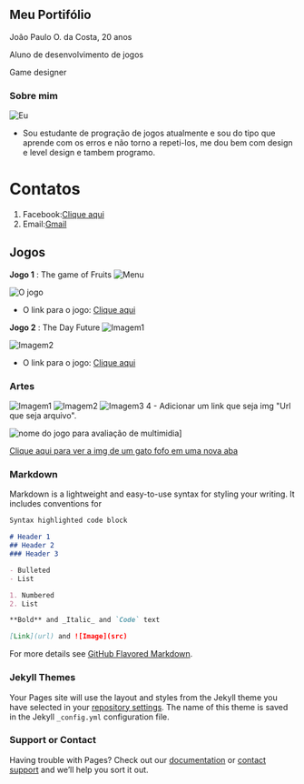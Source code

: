 
## Meu Portifólio

João Paulo O. da Costa, 20 anos

Aluno de desenvolvimento de jogos

Game designer
### Sobre mim
![Eu](OMANO.jpeg)
- Sou estudante de progração de jogos atualmente e sou do tipo que aprende com os erros e não torno a repeti-los, me dou bem com design e level design e tambem programo.

# Contatos

1. Facebook:[Clique aqui](https://www.facebook.com/joaopaulo.coconauta)
2. Email:[Gmail](joaopaulojhon82@gmail.com)

## Jogos

**Jogo 1** : The game of Fruits
![Menu](jogo1menu.png)

![O jogo](jogo1jogomsm.png)

- O link para o jogo: [Clique aqui](https://ciceroc.github.io/Game%20fruts/)

**Jogo 2** : The Day Future
![Imagem1](jogo2i.png)

![Imagem2](jogo2ii.png)

- O link para o jogo: [Clique aqui](https://wesleybilly27.github.io/TFD/)

### Artes
![Imagem1](NOME%20JOGO.png)
![Imagem2](Esbocodepers.jpg)
![Imagem3](BSM.png)
4 - Adicionar um link que seja img "Url que seja arquivo".

![nome do jogo para avaliação de multimidia](NOME%20JOGO.png)]

<a href="http://blogs.correiobraziliense.com.br/maisbichos/wp-content/uploads/sites/7/2018/01/gato-1024x576.jpg" target="_blank">Clique aqui para ver a img de um gato fofo em uma nova aba</a>

### Markdown

Markdown is a lightweight and easy-to-use syntax for styling your writing. It includes conventions for

```markdown
Syntax highlighted code block

# Header 1
## Header 2
### Header 3

- Bulleted
- List

1. Numbered
2. List

**Bold** and _Italic_ and `Code` text

[Link](url) and ![Image](src)
```

For more details see [GitHub Flavored Markdown](https://guides.github.com/features/mastering-markdown/).

### Jekyll Themes

Your Pages site will use the layout and styles from the Jekyll theme you have selected in your [repository settings](https://github.com/JzpauloOliveira/JzpauloOliveira.github.io/settings). The name of this theme is saved in the Jekyll `_config.yml` configuration file.

### Support or Contact

Having trouble with Pages? Check out our [documentation](https://help.github.com/categories/github-pages-basics/) or [contact support](https://github.com/contact) and we’ll help you sort it out.
